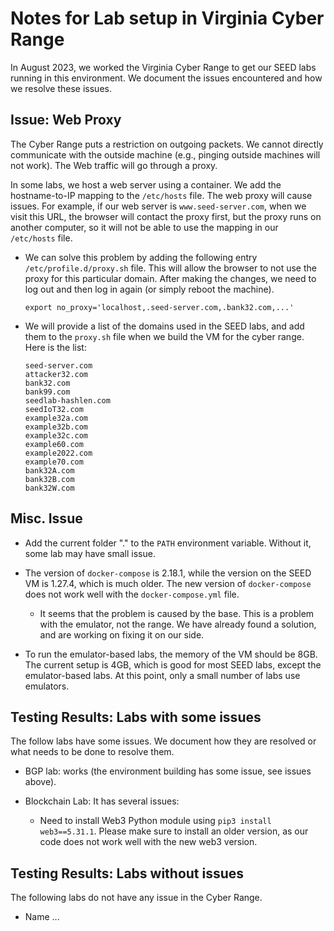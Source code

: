 # Notes for Lab setup in Virginia Cyber Range

In August 2023, we worked the Virginia Cyber Range
to get our SEED labs running in this environment. 
We document the issues encountered and how we resolve
these issues. 


## Issue: Web Proxy

The Cyber Range puts a restriction on outgoing packets. We cannot 
directly communicate with the outside machine (e.g., pinging outside
machines will not work). The Web traffic will go through a 
proxy. 

In some labs, we host a web server using a container. We add the 
hostname-to-IP mapping to the `/etc/hosts` file. The web proxy 
will cause issues. For example, if our web server is `www.seed-server.com`,
when we visit this URL, the browser will contact the proxy first, but
the proxy runs on another computer, so it will not be able to use the 
mapping in our `/etc/hosts` file. 

- We can solve this problem by adding the following 
  entry `/etc/profile.d/proxy.sh` file. This will allow the browser to 
  not use the proxy for this particular domain. After making the changes,
  we need to log out and then log in again (or simply reboot the machine).

  ```
  export no_proxy='localhost,.seed-server.com,.bank32.com,...' 
  ```

- We will provide a list of the domains used in the SEED labs, and add them to the 
  `proxy.sh` file when we build the VM for the cyber range. Here is the list:
  ```
  seed-server.com
  attacker32.com
  bank32.com
  bank99.com
  seedlab-hashlen.com
  seedIoT32.com
  example32a.com
  example32b.com
  example32c.com
  example60.com
  example2022.com
  example70.com
  bank32A.com
  bank32B.com
  bank32W.com
  ```

## Misc. Issue

- Add the current folder "." to the `PATH` environment variable. Without it,
  some lab may have small issue. 

- The version of `docker-compose` is 2.18.1, while the version on the SEED VM
  is 1.27.4, which is much older. The new version of `docker-compose` 
  does not work well with the `docker-compose.yml` file. 

  - It seems that the problem is caused by the base. This is a problem with
    the emulator, not the range. We have already found a solution,
    and are working on fixing it on our side. 


- To run the emulator-based labs, the memory of the VM should be 8GB. 
  The current setup is 4GB, which is good for most SEED labs, except the 
  emulator-based labs. At this point, only a small number of labs
  use emulators. 


## Testing Results: Labs with some issues

The follow labs have some issues. We document how they are 
resolved or what needs to be done to resolve them. 

- BGP lab: works (the environment building has some issue, see issues above).

- Blockchain Lab: It has several issues: 
  - Need to install Web3 Python module using `pip3 install web3==5.31.1`.
    Please make sure to install an older version, as our code does not 
    work well with the new web3 version. 


## Testing Results: Labs without issues 

The following labs do not have any issue in the Cyber Range.

- Name ... 
